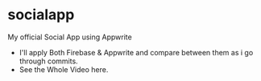 # socialapp

My official Social App using Appwrite

- I'll apply Both Firebase & Appwrite and compare between them as i go through commits.
- See the Whole Video here. 
